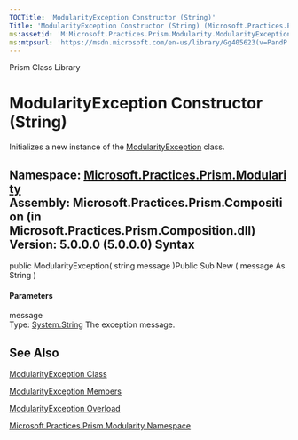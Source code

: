 ```yaml
---
TOCTitle: 'ModularityException Constructor (String)'
Title: 'ModularityException Constructor (String) (Microsoft.Practices.Prism.Modularity)'
ms:assetid: 'M:Microsoft.Practices.Prism.Modularity.ModularityException.\#ctor(System.String)'
ms:mtpsurl: 'https://msdn.microsoft.com/en-us/library/Gg405623(v=PandP.50)'
---
```


Prism Class Library

ModularityException Constructor (String)
========================================

Initializes a new instance of the [ModularityException](https://msdn.microsoft.com/t:microsoft.practices.prism.modularity.modularityexception) class.

**Namespace:** [Microsoft.Practices.Prism.Modularity](https://msdn.microsoft.com/n:microsoft.practices.prism.modularity)
**Assembly:** Microsoft.Practices.Prism.Composition (in Microsoft.Practices.Prism.Composition.dll) Version: 5.0.0.0 (5.0.0.0)
Syntax
------

<span id="syntaxToggle"></span>public ModularityException( string message )Public Sub New ( message As String )
#### Parameters

message  
Type: [System.String](http://msdn2.microsoft.com/en-us/library/s1wwdcbf)
The exception message.

See Also
--------

<span id="seeAlsoToggle"></span>
[ModularityException Class](https://msdn.microsoft.com/t:microsoft.practices.prism.modularity.modularityexception)

[ModularityException Members](https://msdn.microsoft.com/allmembers.t:microsoft.practices.prism.modularity.modularityexception)

[ModularityException Overload](https://msdn.microsoft.com/overload:microsoft.practices.prism.modularity.modularityexception.)

[Microsoft.Practices.Prism.Modularity Namespace](https://msdn.microsoft.com/n:microsoft.practices.prism.modularity)
